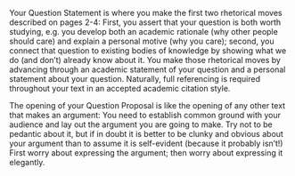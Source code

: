 Your Question Statement is where you make the first two rhetorical moves described on pages 2-4: First, you assert that your question is both worth studying, e.g. you develop both an academic rationale \(why other people should care\) and explain a personal motive \(why you care\); second, you connect that question to existing bodies of knowledge by showing what we do \(and don’t\) already know about it. You make those rhetorical moves by advancing through an academic statement of your question and a personal statement about your question. Naturally, full referencing is required throughout your text in an accepted academic citation style.

The opening of your Question Proposal is like the opening of any other text that makes an argument: You need to establish common ground with your audience and lay out the argument you are going to make. Try not to be pedantic about it, but if in doubt it is better to be clunky and obvious about your argument than to assume it is self-evident \(because it probably isn’t!\) First worry about expressing the argument; then worry about expressing it elegantly.

